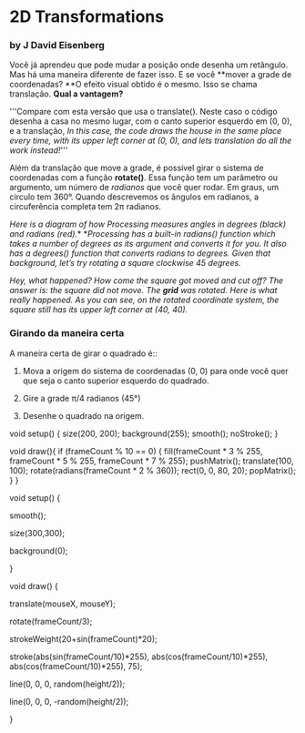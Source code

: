 # **2D Transformations**

### **by J David Eisenberg**

Você já aprendeu que pode mudar a posição onde desenha um retângulo. Mas há uma maneira diferente de fazer isso. E se você **mover a grade de coordenadas? 
**O efeito visual obtido é o mesmo. Isso se chama translação. **Qual a vantagem?**





'''Compare com esta versão que usa o translate(). Neste caso o código desenha a casa no mesmo lugar, com o canto superior esquerdo em (0, 0), e a translação, *In this case, the code draws the house in the same place every time, with its upper left corner at (0, 0), and lets translation do all the work instead!*'''


Além da translação que move a grade, é possível girar o sistema de coordenadas com a função **rotate()**. Essa função tem um parâmetro ou argumento, um número de *radianos* que você quer rodar. Em graus, um círculo tem 360°. Quando descrevemos os ângulos em radianos, a circuferência completa tem  2π radianos.

*Here is a diagram of how Processing measures angles in degrees (black) and radians (red).** **Processing has a built-in radians() function which takes a number of degrees as its argument and converts it for you. It also has a degrees() function that converts radians to degrees. Given that background, let’s try rotating a square clockwise 45 degrees.*



  
     

*Hey, what happened? How come the square got moved and cut off? The answer is: the square did not move. The ***_grid_*** was rotated. Here is what really happened. As you can see, on the rotated coordinate system, the square still has its upper left corner at (40, 40).*

### **Girando da maneira certa**

A maneira certa de girar o quadrado é::

1. Mova a origem do sistema de coordenadas (0, 0) para onde você quer que seja o canto superior esquerdo do quadrado.

2. Gire a grade π/4 radianos (45°)

3. Desenhe o quadrado na origem.



void setup() {
  size(200, 200);
  background(255);
  smooth();
  noStroke();
}

void draw(){
  if (frameCount % 10 == 0) {
    fill(frameCount * 3 % 255, frameCount * 5 % 255,
      frameCount * 7 % 255);
    pushMatrix();
    translate(100, 100);
    rotate(radians(frameCount * 2  % 360));
    rect(0, 0, 80, 20);
    popMatrix();
  }
}

void setup() {

  smooth();

  size(300,300);

  background(0);

}

void draw() {

  translate(mouseX, mouseY);

  rotate(frameCount/3);

  strokeWeight(20+sin(frameCount)*20);

  stroke(abs(sin(frameCount/10)*255), abs(cos(frameCount/10)*255), abs(cos(frameCount/10)*255), 75);

  line(0, 0, 0, random(height/2));

  line(0, 0, 0, -random(height/2));

}


